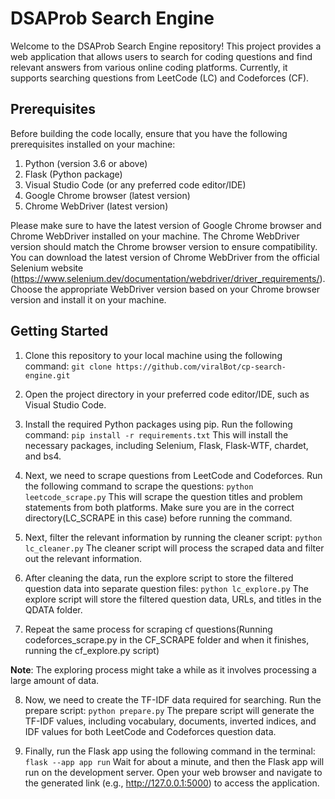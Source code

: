 # DSAProb Search Engine
Welcome to the DSAProb Search Engine repository! This project provides a web application that allows users to search for coding questions and find relevant answers from various online coding platforms. Currently, it supports searching questions from LeetCode (LC) and Codeforces (CF).

## Prerequisites
Before building the code locally, ensure that you have the following prerequisites installed on your machine:

1. Python (version 3.6 or above)
2. Flask (Python package)
3. Visual Studio Code (or any preferred code editor/IDE)
4. Google Chrome browser (latest version)
5. Chrome WebDriver (latest version)

Please make sure to have the latest version of Google Chrome browser and Chrome WebDriver installed on your machine. The Chrome WebDriver version should match the Chrome browser version to ensure compatibility.
You can download the latest version of Chrome WebDriver from the official Selenium website (https://www.selenium.dev/documentation/webdriver/driver_requirements/). Choose the appropriate WebDriver version based on your Chrome browser version and install it on your machine.

## Getting Started
1. Clone this repository to your local machine using the following command: `git clone https://github.com/viralBot/cp-search-engine.git`

2. Open the project directory in your preferred code editor/IDE, such as Visual Studio Code.

3. Install the required Python packages using pip. Run the following command: `pip install -r requirements.txt`
This will install the necessary packages, including Selenium, Flask, Flask-WTF, chardet, and bs4.

4. Next, we need to scrape questions from LeetCode and Codeforces. Run the following command to scrape the questions: `python leetcode_scrape.py`
This will scrape the question titles and problem statements from both platforms. Make sure you are in the correct directory(LC_SCRAPE in this case) before running the command.

5. Next, filter the relevant information by running the cleaner script: `python lc_cleaner.py`
The cleaner script will process the scraped data and filter out the relevant information.

6. After cleaning the data, run the explore script to store the filtered question data into separate question files: `python lc_explore.py`
The explore script will store the filtered question data, URLs, and titles in the QDATA folder.

7. Repeat the same process for scraping cf questions(Running codeforces_scrape.py in the CF_SCRAPE folder and when it finishes, running the cf_explore.py script)

**Note**: The exploring process might take a while as it involves processing a large amount of data.

8. Now, we need to create the TF-IDF data required for searching. Run the prepare script: `python prepare.py`
The prepare script will generate the TF-IDF values, including vocabulary, documents, inverted indices, and IDF values for both LeetCode and Codeforces question data.

9. Finally, run the Flask app using the following command in the terminal: `flask --app app run`
Wait for about a minute, and then the Flask app will run on the development server.
Open your web browser and navigate to the generated link (e.g., http://127.0.0.1:5000) to access the application.


